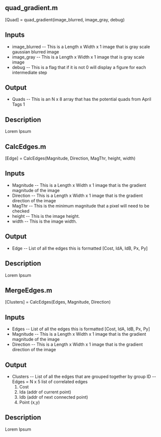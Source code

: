 ## quad_gradient.m
[Quad] = quad_gradient(image_blurred, image_gray, debug)
## Inputs
- image_blurred
-- This is a Length x Width x 1 image that is gray scale gaussian blurred image
- image_gray
-- This is a Length x Width x 1 image that is gray scale image
- debug
-- This is a flag that if it is not 0 will display a figure for each intermediate step
## Output
- Quads
-- This is an N x 8 array that has the potential quads from April Tags 1
## Description
Lorem Ipsum

## CalcEdges.m
[Edge] = CalcEdges(Magnitude, Direction, MagThr, height, width)
## Inputs
- Magnitude
-- This is a Length x Width x 1 image that is the gradient magnitude of the image
- Direction
-- This is a Length x Width x 1 image that is the gradient direction of the image
- MagThr
-- This is the minimum magnitude that a pixel will need to be checked
- height
-- This is the image height.
- width
-- This is the image width. 
## Output
- Edge
-- List of all the edges this is formatted [Cost, IdA, IdB, Px, Py]
## Description
Lorem Ipsum 

## MergeEdges.m
[Clusters] = CalcEdges(Edges, Magnitude, Direction)
## Inputs
- Edges
-- List of all the edges this is formatted [Cost, IdA, IdB, Px, Py]
- Magnitude
-- This is a Length x Width x 1 image that is the gradient magnitude of the image
- Direction
-- This is a Length x Width x 1 image that is the gradient direction of the image 
## Output
- Clusters
-- List of all the edges that are grouped together by group ID
-- Edges = N x 5 list of correlated edges
    1. Cost
	2. Ida (addr of current point) 
	3. Idb (addr of next connected point) 
	4. Point (x,y)
## Description
Lorem Ipsum 